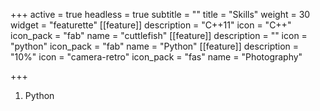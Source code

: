 +++
active = true
headless = true
subtitle = ""
title = "Skills"
weight = 30
widget = "featurette"
[[feature]]
description = "C++11"
icon = "C++"
icon_pack = "fab"
name = "cuttlefish"
[[feature]]
description = ""
icon = "python"
icon_pack = "fab"
name = "Python"
[[feature]]
description = "10%"
icon = "camera-retro"
icon_pack = "fas"
name = "Photography"

+++
1. Python